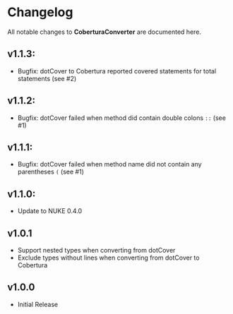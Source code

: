 # Changelog

All notable changes to **CoberturaConverter** are documented here.

## v1.1.3:
- Bugfix: dotCover to Cobertura reported covered statements for total statements (see #2)

## v1.1.2:
- Bugfix: dotCover failed when method did contain double colons `::` (see #1)

## v1.1.1:
- Bugfix: dotCover failed when method name did not contain any parentheses `(` (see #1)

## v1.1.0:
- Update to NUKE 0.4.0

## v1.0.1
- Support nested types when converting from dotCover
- Exclude types without lines when converting from dotCover to Cobertura

## v1.0.0
- Initial Release

